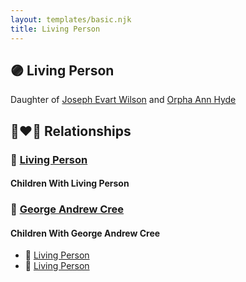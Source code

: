 ```yaml
---
layout: templates/basic.njk
title: Living Person
---
```

## 🟣 Living Person

Daughter of [Joseph Evart Wilson](/people/5/57306025) and [Orpha Ann Hyde](/people/6/63932813)

## 👩‍❤️‍👨 Relationships

### 🔵 [Living Person](/people/5/56910550)

#### Children With Living Person
### 🔵 [George Andrew Cree](/people/1/19357156)

#### Children With George Andrew Cree
* 🔵 [Living Person](/people/7/74673901)
* 🔵 [Living Person](/people/6/60999639)